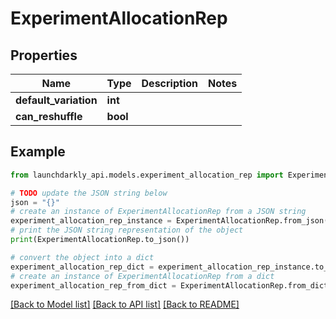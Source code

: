 # ExperimentAllocationRep


## Properties

Name | Type | Description | Notes
------------ | ------------- | ------------- | -------------
**default_variation** | **int** |  | 
**can_reshuffle** | **bool** |  | 

## Example

```python
from launchdarkly_api.models.experiment_allocation_rep import ExperimentAllocationRep

# TODO update the JSON string below
json = "{}"
# create an instance of ExperimentAllocationRep from a JSON string
experiment_allocation_rep_instance = ExperimentAllocationRep.from_json(json)
# print the JSON string representation of the object
print(ExperimentAllocationRep.to_json())

# convert the object into a dict
experiment_allocation_rep_dict = experiment_allocation_rep_instance.to_dict()
# create an instance of ExperimentAllocationRep from a dict
experiment_allocation_rep_from_dict = ExperimentAllocationRep.from_dict(experiment_allocation_rep_dict)
```
[[Back to Model list]](../README.md#documentation-for-models) [[Back to API list]](../README.md#documentation-for-api-endpoints) [[Back to README]](../README.md)



